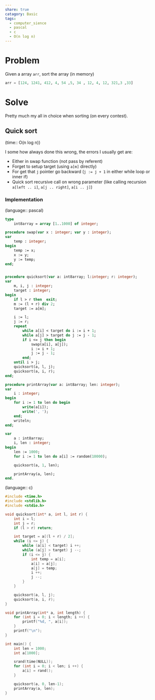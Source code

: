 ```yaml
---
share: true
catagory: Basic
tags:
  - computer_sience
  - pascal
  - c
  - O(n log n)
---
```


# Problem

Given a array `arr`, sort the array (in memory)

```python
arr = [124, 1241, 412, 4, 54 ,5, 34 , 12, 4, 12, 321,3 ,33]
```

# Solve

Pretty much my all in choice when sorting (on every contest).

## Quick sort
(time:: O(n log n))

I some how always done this wrong, the errors I usually get are:
- Either in swap function (not pass by referent)
- Forget to setup target (using `a[m]` directly)
- For get that `j` pointer go backward (`j := j + 1` in either while loop or inner if)
- Quick sort recursive call on wrong parameter (like calling recursion `a[left .. i]`, `a[j .. right]`, `a[i .. j]`) 

### Implementation
(language:: pascal)

```pascal
type
    int8array = array [1..1000] of integer;

procedure swap(var x : integer; var y : integer);
var
    temp : integer;
begin
    temp := x;
    x := y;
    y := temp;
end;


procedure quicksort(var a: int8array; l:integer; r: integer);
var
    m, i, j : integer;
    target : integer;
begin
    if l > r then  exit;
    m := (l + r) div 2;
    target := a[m];

    i := l;
    j := r;
    repeat
        while a[i] < target do i := i + 1;
        while a[j] > target do j := j - 1;
        if i <= j then begin
            swap(a[i], a[j]);
            i := i + 1;
            j := j - 1;
        end;
    until i > j;
    quicksort(a, l, j);
    quicksort(a, i, r);
end;

procedure printArray(var a: int8array; len: integer);
var
    i : integer;
begin
    for i := 1 to len do begin
        write(a[i]);
        write(', ');
    end;
    writeln;
end;

var
    a : int8array;
    i, len : integer;
begin
    len := 1000;
    for i := 1 to len do a[i] := random(10000);

    quicksort(a, 1, len);

    printArray(a, len);
end.
```

(language:: c)
```c
#include <time.h>
#include <stdlib.h>
#include <stdio.h>

void quicksort(int* a, int l, int r) {
    int i = l;
    int j = r;
    if (l > r) return;

    int target = a[(l + r) / 2];
    while (i <= j) {
        while (a[i] < target) i ++;
        while (a[j] > target) j --;
        if (i <= j) {
            int temp = a[i];
            a[i] = a[j];
            a[j] = temp;
            i ++;
            j --;
        }
    }

    quicksort(a, l, j);
    quicksort(a, i, r);
}

void printArray(int* a, int length) {
    for (int i = 0; i < length; i ++) {
        printf("%d, ", a[i]);
    }
    printf("\n");
}

int main() {
    int len = 1000; 
    int a[1000];

    srand(time(NULL)); 
    for (int i = 0; i < len; i ++) {
        a[i] = rand(); 
    }

    quicksort(a, 0, len-1);
    printArray(a, len);
}
```
